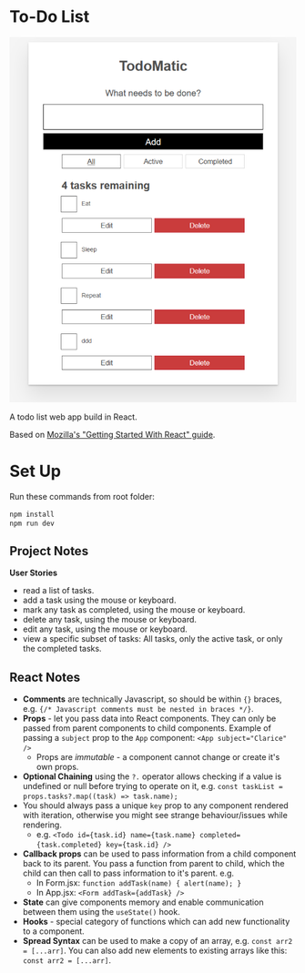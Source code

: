 # To-Do List

![Screenshot of To-do list web application.](image.png)

A todo list web app build in React.

Based on [Mozilla's "Getting Started With React" guide](https://developer.mozilla.org/en-US/docs/Learn_web_development/Core/Frameworks_libraries/React_getting_started).

# Set Up
Run these commands from root folder:

```
npm install
npm run dev
```

## Project Notes
**User Stories**
* read a list of tasks.
* add a task using the mouse or keyboard.
* mark any task as completed, using the mouse or keyboard.
* delete any task, using the mouse or keyboard.
* edit any task, using the mouse or keyboard.
* view a specific subset of tasks: All tasks, only the active task, or only the completed tasks.

## React Notes
* **Comments** are technically Javascript, so should be within `{}` braces, e.g. `{/* Javascript comments must be nested in braces */}`.
* **Props** - let you pass data into React components. They can only be passed from parent components to child components. Example of passing a `subject` prop to the `App` component: `<App subject="Clarice" />` 
  * Props are *immutable* - a component cannot change or create it's own props.
* **Optional Chaining** using the `?.` operator allows checking if a value is undefined or null before trying to operate on it, e.g. `const taskList = props.tasks?.map((task) => task.name);`
* You should always pass a unique `key` prop to any component rendered with iteration, otherwise you might see strange behaviour/issues while rendering.
  * e.g. `<Todo id={task.id} name={task.name} completed={task.completed} key={task.id} />`
* **Callback props** can be used to pass information from a child component back to its parent. You pass a function from parent to child, which the child can then call to pass information to it's parent. e.g.
  * In Form.jsx: `function addTask(name) { alert(name); }`
  * In App.jsx: `<Form addTask={addTask} />`
* **State** can give components memory and enable communication between them using the `useState()` hook.
* **Hooks** - special category of functions which can add new functionality to a component.
* **Spread Syntax** can be used to make a copy of an array, e.g. `const arr2 = [...arr]`. You can also add new elements to existing arrays like this: `const arr2 = [...arr]`.
